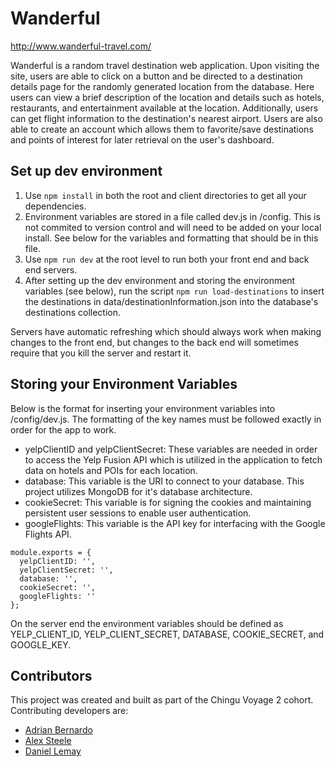 # Wanderful

http://www.wanderful-travel.com/

Wanderful is a random travel destination web application. Upon visiting the site, users are able to click on a button and be directed to a destination details page for the randomly generated location from the database. Here users can view a brief description of the location and details such as hotels, restaurants, and entertainment available at the location. Additionally, users can get flight information to the destination's nearest airport. Users are also able to create an account which allows them to favorite/save destinations and points of interest for later retrieval on the user's dashboard.

## Set up dev environment

1. Use `npm install` in both the root and client directories to get all your dependencies.
2. Environment variables are stored in a file called dev.js in /config. This is not commited to version control and will need to be added on your local install. See below for the variables and formatting that should be in this file.
3. Use `npm run dev` at the root level to run both your front end and back end servers.
4. After setting up the dev environment and storing the environment variables (see below), run the script `npm run load-destinations` to insert the destinations in data/destinationInformation.json into the database's destinations collection.

Servers have automatic refreshing which should always work when making changes to the front end, but changes to the back end will sometimes require that you kill the server and restart it.

## Storing your Environment Variables

Below is the format for inserting your environment variables into /config/dev.js. The formatting of the key names must be followed exactly in order for the app to work.

* yelpClientID and yelpClientSecret: These variables are needed in order to access the Yelp Fusion API which is utilized in the application to fetch data on hotels and POIs for each location.
* database: This variable is the URI to connect to your database. This project utilizes MongoDB for it's database architecture.
* cookieSecret: This variable is for signing the cookies and maintaining persistent user sessions to enable user authentication.
* googleFlights: This variable is the API key for interfacing with the Google Flights API.

```
module.exports = {
  yelpClientID: '',
  yelpClientSecret: '',
  database: '',
  cookieSecret: '',
  googleFlights: ''
};
```

On the server end the environment variables should be defined as YELP_CLIENT_ID, YELP_CLIENT_SECRET, DATABASE, COOKIE_SECRET, and GOOGLE_KEY.

## Contributors

This project was created and built as part of the Chingu Voyage 2 cohort. Contributing developers are:

* [Adrian Bernardo](https://github.com/bernar83)
* [Alex Steele](https://github.com/alexsteele110)
* [Daniel Lemay](https://github.com/dslemay)